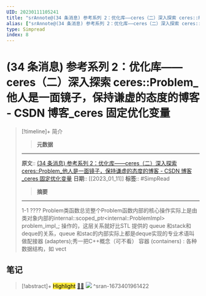 ```yaml
---
UID: 20230111105241
title: "srAnnote@(34 条消息) 参考系列 2：优化库——ceres（二）深入探索 ceres::Problem_他人是一面镜子，保持谦虚的态度的博客 - CSDN 博客_ceres 固定优化变量"
alias: ["srAnnote@(34 条消息) 参考系列 2：优化库——ceres（二）深入探索 ceres::Problem_他人是一面镜子，保持谦虚的态度的博客 - CSDN 博客_ceres 固定优化变量"]
type: Simpread
index: 8
---
```


# (34 条消息) 参考系列 2：优化库——ceres（二）深入探索 ceres::Problem_他人是一面镜子，保持谦虚的态度的博客 - CSDN 博客_ceres 固定优化变量

> [!timeline]+ 简介
>> **元数据**
>---
> **原文**:: [(34 条消息) 参考系列 2：优化库——ceres（二）深入探索 ceres::Problem_他人是一面镜子，保持谦虚的态度的博客 - CSDN 博客_ceres 固定优化变量](https://blog.csdn.net/hltt3838/article/details/119776801)
> **日期**:: [[2023_01_11]]
> **标签**:: #SimpRead 
>> **摘要**
>---
> 1-1 ???? Problem类函数总览整个Problem函数内部的核心操作实际上是由类对象内部的internal::scoped_ptr&lt;internal::ProblemImpl&gt; problem_impl_; 操作的，这层关系就好比STL 提供的 queue 和stack和deque的关系，queue 和stac的内部实际上都是deque实现的专业术语叫做配接器 (adapters);秀一把C++概念（可不看） 容器 (containers) : 各种数据结构，如 vect

## 笔记

> [!abstract]+ <mark style="background-color: #ffeb3b">Highlight</mark> [🧷](<http://localhost:7026/reading/8#id=1673401961422>)[🌐](<#id=1673401961422>) 
> ![](https://img-blog.csdnimg.cn/20210818114027777.png?x-oss-process=image/watermark,type_ZmFuZ3poZW5naGVpdGk,shadow_10,text_aHR0cHM6Ly9ibG9nLmNzZG4ubmV0L2hsdHQzODM4,size_16,color_FFFFFF,t_70)
^sran-1673401961422


